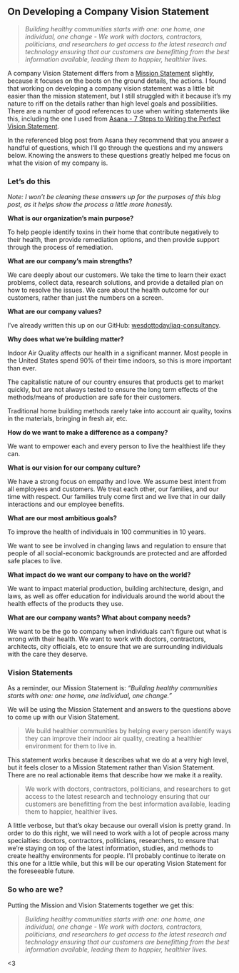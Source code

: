 ## On Developing a Company Vision Statement

> _Building healthy communities starts with one: one home, one individual, one change -  We work with doctors, contractors, politicians, and researchers to get access to the latest research and technology ensuring that our customers are benefitting from the best information available, leading them to happier, healthier lives._

A company Vision Statement differs from a [Mission Statement](https://wesdottoday.hashnode.dev/choosing-a-mission-statement) slightly, because it focuses on the boots on the ground details, the actions. I found that working on developing a company vision statement was a little bit easier than the mission statement, but I still struggled with it because it’s my nature to riff on the details rather than high level goals and possibilities. There are a number of good references to use when writing statements like this, including the one I used from [Asana - 7 Steps to Writing the Perfect Vision Statement](https://asana.com/resources/vision-statement).

In the referenced blog post from Asana they recommend that you answer a handful of questions, which I’ll go through the questions and my answers below. Knowing the answers to these questions greatly helped me focus on what the vision of my company is.

### Let’s do this

_Note: I won’t be cleaning these answers up for the purposes of this blog post, as it helps show the process a little more honestly._
 
**What is our organization’s main purpose?**

To help people identify toxins in their home that contribute negatively to their health, then provide remediation options, and then provide support through the process of remediation.

**What are our company’s main strengths?**

We care deeply about our customers. We take the time to learn their exact problems, collect data, research solutions, and provide a detailed plan on how to resolve the issues. We care about the health outcome for our customers, rather than just the numbers on a screen.

**What are our company values?**

I’ve already written this up on our GitHub: [wesdottoday/iaq-consultancy](https://github.com/wesdottoday/iaq-consultancy/blob/main/values.md).

**Why does what we’re building matter?**

Indoor Air Quality affects our health in a significant manner. Most people in the United States spend 90% of their time indoors, so this is more important than ever.

The capitalistic nature of our country ensures that products get to market quickly, but are not always tested to ensure the long term effects of the methods/means of production are safe for their customers.

Traditional home building methods rarely take into account air quality, toxins in the materials, bringing in fresh air, etc.

**How do we want to make a difference as a company?** 

We want to empower each and every person to live the healthiest life they can.

**What is our vision for our company culture?**

We have a strong focus on empathy and love. We assume best intent from all employees and customers. We treat each other, our families, and our time with respect. Our families truly come first and we live that in our daily interactions and our employee benefits. 

**What are our most ambitious goals?**

To improve the health of individuals in 100 communities in 10 years. 

We want to see be involved in changing laws and regulation to ensure that people of all social-economic backgrounds are protected and are afforded safe places to live.

**What impact do we want our company to have on the world?**

We want to impact material production, building architecture, design, and laws, as well as offer education for individuals around the world about the health effects of the products they use.

**What are our company wants? What about company needs?**

We want to be the go to company when individuals can’t figure out what is wrong with their health. We want to work with doctors, contractors, architects, city officials, etc to ensure that we are surrounding individuals with the care they deserve. 

### Vision Statements

As a reminder, our Mission Statement is: _“Building healthy communities starts with one: one home, one individual, one change.”_

We will be using the Mission Statement and answers to the questions above to come up with our Vision Statement. 

> We build healthier communities by helping every person identify ways they can improve their indoor air quality, creating a healthier environment for them to live in.

This statement works because it describes what we do at a very high level, but it feels closer to a Mission Statement rather than Vision Statement. There are no real actionable items that describe how we make it a reality.

> We work with doctors, contractors, politicians, and researchers to get access to the latest research and technology ensuring that our customers are benefitting from the best information available, leading them to happier, healthier lives.

A little verbose, but that’s okay because our overall vision is pretty grand. In order to do this right, we will need to work with a lot of people across many specialties: doctors, contractors, politicians, researchers, to ensure that we’re staying on top of the latest information, studies, and methods to create healthy environments for people. I’ll probably continue to iterate on this one for a little while, but this will be our operating Vision Statement for the foreseeable future. 

### So who are we?

Putting the Mission and Vision Statements together we get this:

> _Building healthy communities starts with one: one home, one individual, one change - We work with doctors, contractors, politicians, and researchers to get access to the latest research and technology ensuring that our customers are benefitting from the best information available, leading them to happier, healthier lives._

<3
